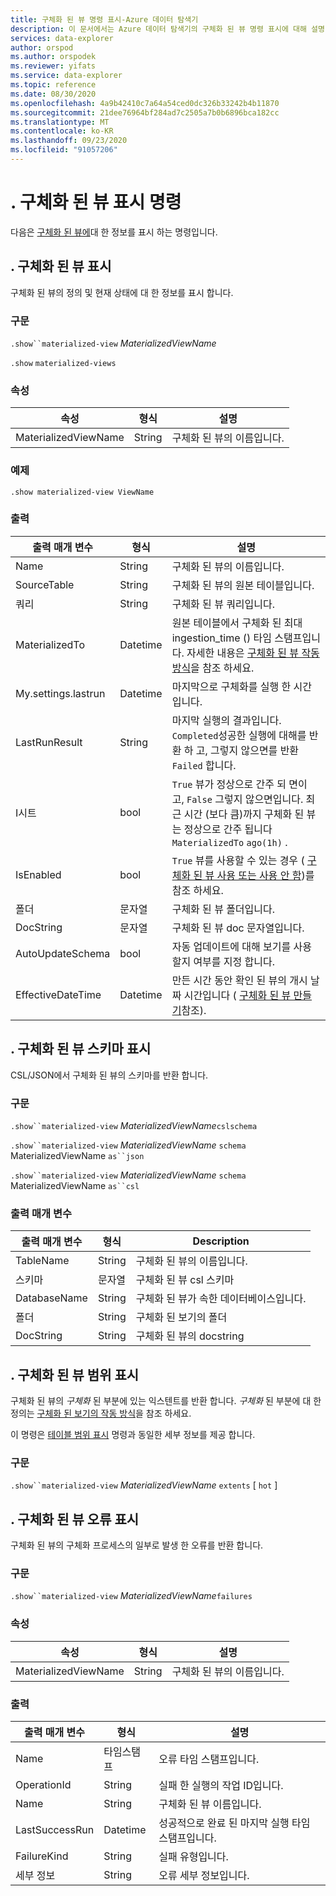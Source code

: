 ```yaml
---
title: 구체화 된 뷰 명령 표시-Azure 데이터 탐색기
description: 이 문서에서는 Azure 데이터 탐색기의 구체화 된 뷰 명령 표시에 대해 설명 합니다.
services: data-explorer
author: orspod
ms.author: orspodek
ms.reviewer: yifats
ms.service: data-explorer
ms.topic: reference
ms.date: 08/30/2020
ms.openlocfilehash: 4a9b42410c7a64a54ced0dc326b33242b4b11870
ms.sourcegitcommit: 21dee76964bf284ad7c2505a7b0b6896bca182cc
ms.translationtype: MT
ms.contentlocale: ko-KR
ms.lasthandoff: 09/23/2020
ms.locfileid: "91057206"
---
```

# <a name="show-materialized-views-commands"></a>. 구체화 된 뷰 표시 명령

다음은 [구체화 된 뷰에](materialized-view-overview.md)대 한 정보를 표시 하는 명령입니다.

## <a name="show-materialized-view"></a>. 구체화 된 뷰 표시

구체화 된 뷰의 정의 및 현재 상태에 대 한 정보를 표시 합니다.

### <a name="syntax"></a>구문

`.show``materialized-view` *MaterializedViewName*

`.show` `materialized-views`

### <a name="properties"></a>속성

|속성|형식|설명
|----------------|-------|---|
|MaterializedViewName|String|구체화 된 뷰의 이름입니다.|

### <a name="example"></a>예제

```kusto
.show materialized-view ViewName
```

### <a name="output"></a>출력

|출력 매개 변수 |형식 |설명
|---|---|---
|Name  |String |구체화 된 뷰의 이름입니다.
|SourceTable|String|구체화 된 뷰의 원본 테이블입니다.
|쿼리|String|구체화 된 뷰 쿼리입니다.
|MaterializedTo|Datetime|원본 테이블에서 구체화 된 최대 ingestion_time () 타임 스탬프입니다. 자세한 내용은 [구체화 된 뷰 작동 방식](materialized-view-overview.md#how-materialized-views-work)을 참조 하세요.
|My.settings.lastrun|Datetime |마지막으로 구체화를 실행 한 시간입니다.
|LastRunResult|String|마지막 실행의 결과입니다. `Completed`성공한 실행에 대해를 반환 하 고, 그렇지 않으면를 반환 `Failed` 합니다.
|I시트|bool|`True` 뷰가 정상으로 간주 되 면이 고, `False` 그렇지 않으면입니다. 최근 시간 (보다 큼)까지 구체화 된 뷰는 정상으로 간주 됩니다 `MaterializedTo` `ago(1h)` .
|IsEnabled|bool|`True` 뷰를 사용할 수 있는 경우 ( [구체화 된 뷰 사용 또는 사용 안 함](materialized-view-enable-disable.md))를 참조 하세요.
|폴더|문자열|구체화 된 뷰 폴더입니다.
|DocString|문자열|구체화 된 뷰 doc 문자열입니다.
|AutoUpdateSchema|bool|자동 업데이트에 대해 보기를 사용할지 여부를 지정 합니다.
|EffectiveDateTime|Datetime|만든 시간 동안 확인 된 뷰의 개시 날짜 시간입니다 ( [구체화 된 뷰 만들기](materialized-view-create.md#create-materialized-view)참조).

## <a name="show-materialized-view-schema"></a>. 구체화 된 뷰 스키마 표시

CSL/JSON에서 구체화 된 뷰의 스키마를 반환 합니다.

### <a name="syntax"></a>구문

`.show``materialized-view` *MaterializedViewName*`cslschema`

`.show``materialized-view` *MaterializedViewName* `schema` MaterializedViewName `as``json`

`.show``materialized-view` *MaterializedViewName* `schema` MaterializedViewName `as``csl`

### <a name="output-parameters"></a>출력 매개 변수

| 출력 매개 변수 | 형식   | Description                                               |
|------------------|--------|-----------------------------------------------------------|
| TableName        | String | 구체화 된 뷰의 이름입니다.                        |
| 스키마           | 문자열 | 구체화 된 뷰 csl 스키마                          |
| DatabaseName     | String | 구체화 된 뷰가 속한 데이터베이스입니다.       |
| 폴더           | String | 구체화 된 보기의 폴더                                |
| DocString        | String | 구체화 된 뷰의 docstring                             |

## <a name="show-materialized-view-extents"></a>. 구체화 된 뷰 범위 표시

구체화 된 뷰의 *구체화* 된 부분에 있는 익스텐트를 반환 합니다. *구체화* 된 부분에 대 한 정의는 [구체화 된 보기의 작동 방식](materialized-view-overview.md#how-materialized-views-work)을 참조 하세요.

이 명령은 [테이블 범위 표시](../show-extents.md#table-level) 명령과 동일한 세부 정보를 제공 합니다.

### <a name="syntax"></a>구문

`.show``materialized-view` *MaterializedViewName* `extents` [ `hot` ]
 
## <a name="show-materialized-view-failures"></a>. 구체화 된 뷰 오류 표시

구체화 된 뷰의 구체화 프로세스의 일부로 발생 한 오류를 반환 합니다.

### <a name="syntax"></a>구문

`.show``materialized-view` *MaterializedViewName*`failures`

### <a name="properties"></a>속성

|속성|형식|설명
|----------------|-------|---|
|MaterializedViewName|String|구체화 된 뷰의 이름입니다.|

### <a name="output"></a>출력

|출력 매개 변수 |형식 |설명
|---|---|---
|Name  |타임스탬프 |오류 타임 스탬프입니다.
|OperationId  |String |실패 한 실행의 작업 ID입니다.
|Name|String|구체화 된 뷰 이름입니다.
|LastSuccessRun|Datetime|성공적으로 완료 된 마지막 실행 타임 스탬프입니다.
|FailureKind|String|실패 유형입니다.
|세부 정보|String|오류 세부 정보입니다.

